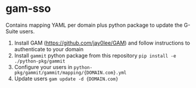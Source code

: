 # gam-sso

Contains mapping YAML per domain plus python package to update the G-Suite users.

1. Install GAM (https://github.com/jay0lee/GAM) and follow instructions to authenticate to your domain
2. Install `gammit` python package from this repository `pip install -e ./python-pkg/gammit`
3. Configure your users in `python-pkg/gammit/gammit/mapping/{DOMAIN.com}.yml`
4. Update users `gam update -d {DOMAIN.com}`

